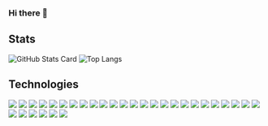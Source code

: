 ### Hi there 👋

## Stats

![GitHub Stats Card](https://github-readme-stats.vercel.app/api?username=yamatsum&show_icons=true&count_private=true&hide_title=true&hide=issues&line_height=24&bg_color=0c1116&text_color=cad1d9&hide_border=true)
![Top Langs](https://github-readme-stats.vercel.app/api/top-langs/?username=yamatsum&layout=compact&hide_title=true&langs_count=6&bg_color=0c1116&text_color=cad1d9&hide_border=true)

## Technologies
![](https://img.shields.io/static/v1?label=OS&message=MacOS&style=flat&logo=Apple&labelColor=0c1116&color=2157BF)
![](https://img.shields.io/static/v1?label=OS&message=CentOS&style=flat&logo=CentOS&labelColor=0c1116&color=2157BF)
![](https://img.shields.io/static/v1?label=OS&message=Ubuntu&style=flat&logo=Ubuntu&labelColor=0c1116&color=2157BF)
![](https://img.shields.io/static/v1?label=Editor&message=Neovim&style=flat&logo=neovim&labelColor=0c1116&color=2157BF)
![](https://img.shields.io/static/v1?label=Editor&message=VSCode&style=flat&logo=visual-studio-code&labelColor=0c1116&color=2157BF)
![](https://img.shields.io/static/v1?label=Language&message=Javascript&style=flat&logo=javascript&labelColor=0c1116&color=2157BF)
![](https://img.shields.io/static/v1?label=Language&message=Typescript&style=flat&logo=typescript&labelColor=0c1116&color=2157BF)
![](https://img.shields.io/static/v1?label=Language&message=Golang&style=flat&logo=go&labelColor=0c1116&color=2157BF)
![](https://img.shields.io/static/v1?label=Language&message=Python&style=flat&logo=python&labelColor=0c1116&color=2157BF)
![](https://img.shields.io/static/v1?label=Language&message=Ruby&style=flat&logo=ruby&labelColor=0c1116&color=2157BF)
![](https://img.shields.io/static/v1?label=Language&message=Lua&style=flat&logo=lua&labelColor=0c1116&color=2157BF)
![](https://img.shields.io/static/v1?label=Language&message=Java&style=flat&logo=java&labelColor=0c1116&color=2157BF)
![](https://img.shields.io/static/v1?label=Library&message=React&style=flat&logo=react&labelColor=0c1116&color=2157BF)
![](https://img.shields.io/static/v1?label=Library&message=Nodejs&style=flat&logo=node.js&labelColor=0c1116&color=2157BF)
![](https://img.shields.io/static/v1?label=Library&message=Cucumber&style=flat&logo=cucumber&labelColor=0c1116&color=2157BF)
![](https://img.shields.io/static/v1?label=Library&message=Vue&style=flat&logo=vue.js&labelColor=0c1116&color=2157BF)
![](https://img.shields.io/static/v1?label=Library&message=Expo&style=flat&logo=expo&labelColor=0c1116&color=2157BF)
![](https://img.shields.io/static/v1?label=Library&message=Next.js&style=flat&logo=next.js&labelColor=0c1116&color=2157BF)
![](https://img.shields.io/static/v1?label=Tool&message=Docker&style=flat&logo=docker&labelColor=0c1116&color=2157BF)
![](https://img.shields.io/static/v1?label=Tool&message=Slack&style=flat&logo=slack&labelColor=0c1116&color=2157BF)
![](https://img.shields.io/static/v1?label=Tool&message=Discord&style=flat&logo=discord&labelColor=0c1116&color=2157BF)
![](https://img.shields.io/static/v1?label=Tool&message=Figma&style=flat&logo=figma&labelColor=0c1116&color=2157BF)
![](https://img.shields.io/static/v1?label=Tool&message=Tmux&style=flat&logo=tmux&labelColor=0c1116&color=2157BF)
![](https://img.shields.io/static/v1?label=Tool&message=Nginx&style=flat&logo=nginx&labelColor=0c1116&color=2157BF)
![](https://img.shields.io/static/v1?label=Tool&message=Jira&style=flat&logo=jira&labelColor=0c1116&color=2157BF)
![](https://img.shields.io/static/v1?label=Tool&message=Bitbucket&style=flat&logo=bitbucket&labelColor=0c1116&color=2157BF)
![](https://img.shields.io/static/v1?label=Tool&message=Confluence&style=flat&logo=confluence&labelColor=0c1116&color=2157BF)
![](https://img.shields.io/static/v1?label=Tool&message=Feedly&style=flat&logo=feedly&labelColor=0c1116&color=2157BF)
![](https://img.shields.io/static/v1?label=Cloud&message=GoogleCloud&style=flat&logo=google-cloud&labelColor=0c1116&color=2157BF)
![](https://img.shields.io/static/v1?label=Tool&message=Jfrog&style=flat&logo=jfrog&labelColor=0c1116&color=2157BF)
![](https://img.shields.io/static/v1?label=Tool&message=Vercel&style=flat&logo=vercel&labelColor=0c1116&color=2157BF)

<!--
**yamatsum/yamatsum** is a ✨ _special_ ✨ repository because its `README.md` (this file) appears on your GitHub profile.

Here are some ideas to get you started:

- 🔭 I’m currently working on ...
- 🌱 I’m currently learning ...
- 👯 I’m looking to collaborate on ...
- 🤔 I’m looking for help with ...
- 💬 Ask me about ...
- 📫 How to reach me: ...
- 😄 Pronouns: ...
- ⚡ Fun fact: ...
-->
